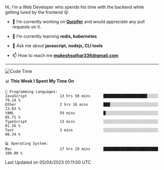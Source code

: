 Hi, I'm a Web Developer who spends his time with the backend while getting lured by the frontend 😜

- 🔭 I’m currently working on **[Quizifer](https://github.com/SutharMukesh/Quizifer/)** and would appreciate any pull requests on it.

- 🌱 I’m currently learning **redis, kubernetes**

- 💬 Ask me about **javascript, nodejs, CLI tools**

- 📫 How to reach me **mukeshsuthar336@gmail.com**

---
<!--START_SECTION:waka-->
![Code Time](http://img.shields.io/badge/Code%20Time-2%2C227%20hrs%2024%20mins-blue)

📊 **This Week I Spent My Time On** 

```text
💬 Programming Languages: 
JavaScript               13 hrs 50 mins      ████████████████████░░░░░   79.14 % 
Other                    2 hrs 16 mins       ███░░░░░░░░░░░░░░░░░░░░░░   13.03 % 
YAML                     59 mins             █░░░░░░░░░░░░░░░░░░░░░░░░   05.71 % 
TypeScript               13 mins             ░░░░░░░░░░░░░░░░░░░░░░░░░   01.26 % 
Text                     3 mins              ░░░░░░░░░░░░░░░░░░░░░░░░░   00.34 % 

💻 Operating System: 
Mac                      17 hrs 29 mins      █████████████████████████   100.00 % 
```


 Last Updated on 05/04/2023 01:11:00 UTC
<!--END_SECTION:waka-->

